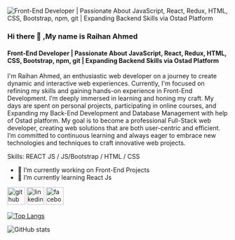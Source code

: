 ![Front-End Developer | Passionate About JavaScript, React, Redux, HTML, CSS, Bootstrap, npm, git | Expanding Backend Skills via Ostad Platform](https://scontent.fdac24-5.fna.fbcdn.net/v/t39.30808-6/461305515_469983566187481_1721063977609529831_n.png?_nc_cat=101&ccb=1-7&_nc_sid=cc71e4&_nc_ohc=YKfl8gnEcWgQ7kNvgEiRTFH&_nc_zt=23&_nc_ht=scontent.fdac24-5.fna&_nc_gid=AAh65s5nYgyeXTNsAR87jDv&oh=00_AYAREcGuBygCZovy55WoGqZLdEBZg_dN_-haAsde5YowVg&oe=673BE31F)

### Hi there 👋 ,My name is Raihan Ahmed
#### Front-End Developer | Passionate About JavaScript, React, Redux, HTML, CSS, Bootstrap, npm, git | Expanding Backend Skills via Ostad Platform
I'm Raihan Ahmed, an enthusiastic web developer on a journey to create dynamic and interactive web experiences. Currently, I'm focused on refining my skills and gaining hands-on experience in Front-End Development.
I’m deeply immersed in learning and honing my craft. My days are spent on personal projects, participating in online courses, and Expanding my Back-End Development and Database Management with help of Ostad platform.
My goal is to become a professional Full-Stack web developer, creating web solutions that are both user-centric and efficient. I’m committed to continuous learning and always eager to embrace new technologies and techniques to craft innovative web projects.

Skills:  REACT JS / JS/Bootstrap / HTML / CSS

- 🔭 I’m currently working on Front-End Projects 
- 🌱 I’m currently learning React Js 


[<img src='https://cdn.jsdelivr.net/npm/simple-icons@3.0.1/icons/github.svg' alt='github' height='40'>](https://github.com/raihan2603)  [<img src='https://cdn.jsdelivr.net/npm/simple-icons@3.0.1/icons/linkedin.svg' alt='linkedin' height='40'>](https://www.linkedin.com/in/https://www.linkedin.com/in/raihan-ahmed-90b48132b//)  [<img src='https://cdn.jsdelivr.net/npm/simple-icons@3.0.1/icons/facebook.svg' alt='facebook' height='40'>](https://www.facebook.com/https://www.facebook.com/profile.php?id=100095275249676)  

[![Top Langs](https://github-readme-stats.vercel.app/api/top-langs/?username=raihan2603)](https://github.com/anuraghazra/github-readme-stats)

![GitHub stats](https://github-readme-stats.vercel.app/api?username=raihan2603&show_icons=true)  


